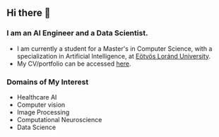 ## Hi there 👋

### I am an AI Engineer and a Data Scientist.

- I am currently a student for a Master's in Computer Science, with a specialization in Artificial Intelligence, at [Eötvös Loránd University](https://www.elte.hu/en/).
- My CV/portfolio can be accessed [here](https://drive.google.com/file/d/1XqgAZ2OhBPHlawN0aOUWCozNWuh5y9Hi/view?usp=sharing).

### Domains of My Interest
- Healthcare AI
- Computer vision
- Image Processing
- Computational Neuroscience
- Data Science
